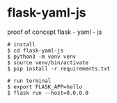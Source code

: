# flask-yaml-js

proof of concept flask - yaml - js

```shell
# install
$ cd flask-yaml-js
$ python3 -m venv venv
$ source venv/bin/activate
$ pip install -r requirements.txt

# run terminal
$ export FLASK_APP=hello
$ flask run --host=0.0.0.0
```


